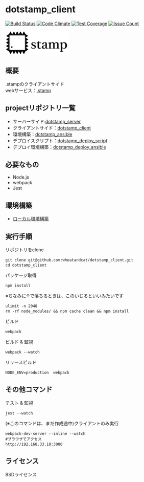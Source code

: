 # dotstamp_client

[![Build Status](https://api.travis-ci.org/wheatandcat/dotstamp_client.svg?branch=master)](https://travis-ci.org/wheatandcat/dotstamp_client)
[![Code Climate](https://codeclimate.com/github/wheatandcat/dotstamp_client/badges/gpa.svg)](https://codeclimate.com/github/wheatandcat/dotstamp_client)
[![Test Coverage](https://codeclimate.com/github/wheatandcat/dotstamp_client/badges/coverage.svg)](https://codeclimate.com/github/wheatandcat/dotstamp_client/coverage)
[![Issue Count](https://codeclimate.com/github/wheatandcat/dotstamp_client/badges/issue_count.svg)](https://codeclimate.com/github/wheatandcat/dotstamp_client)

<img src="https://raw.githubusercontent.com/wheatandcat/dotstamp_client/master/dist/images/common/about.png" data-canonical-src="https://raw.githubusercontent.com/wheatandcat/dotstamp_client/master/dist/images/common/about.png" width="200" />

## 概要
.stampのクライアントサイド　  
webサービス：[.stamp](http://dotstamp.com/)

## projectリポジトリ一覧
* サーバーサイド:[dotstamp_server](https://github.com/wheatandcat/dotstamp_server)
* クライアントサイド：[dotstamp_client](https://github.com/wheatandcat/dotstamp_client)
* 環境構築：[dotstamp_ansible](https://github.com/wheatandcat/dotstamp_ansible)
* デプロイスクリプト：[dotstamp_deploy_script](https://github.com/wheatandcat/dotstamp_deploy_script)
* デプロイ環境構築：[dotstamp_deploy_ansible](https://github.com/wheatandcat/dotstamp_deploy_ansible)

## 必要なもの
* Node.js
* webpack
* Jest
## 環境構築
* [ローカル環境構築](https://github.com/wheatandcat/dotstamp_ansible#ローカル環境構築手順-)
## 実行手順
リポジトリをclone
```
git clone git@github.com:wheatandcat/dotstamp_client.git
cd dotstamp_client
```
パッケージ取得
```
npm install
```
※ちなみに↑で落ちるときは、このいじるといいみたいです
```
ulimit -n 2048
rm -rf node_modules/ && npm cache clean && npm install
```
ビルド
```
webpack
```
ビルド & 監視
```
webpack --watch
```
リリースビルド
```
NODE_ENV=production  webpack
```
## その他コマンド
テスト & 監視
```
jest --watch
```
 (※このコマンドは、まだ作成途中)クライアントのみ実行
```
webpack-dev-server --inline --watch
#ブラウザでアクセス
http://192.168.33.10:3000
```
## ライセンス
BSDライセンス
